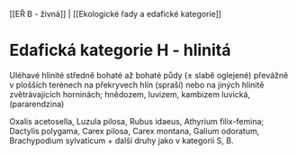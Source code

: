 [[EŘ B - živná]] | [[Ekologické řady a edafické kategorie]]

# Edafická kategorie H - hlinitá

Uléhavé hlinité středně bohaté až bohaté půdy (± slabě oglejené) převážně v plošších terénech na překryvech hlín (spraší) nebo na jiných hlinitě zvětrávajících horninách; hnědozem, luvizem, kambizem luvická, (pararendzina)

Oxalis acetosella, Luzula pilosa, Rubus idaeus, Athyrium filix-femina; Dactylis polygama, Carex pilosa, Carex montana, Galium odoratum, Brachypodium sylvaticum + další druhy jako v kategorii S, B.

